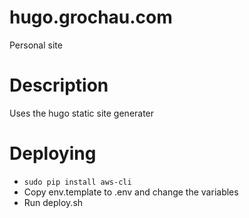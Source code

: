# hugo.grochau.com
Personal site

# Description
Uses the hugo static site generater

# Deploying
* `sudo pip install aws-cli`
* Copy env.template to .env and change the variables
* Run deploy.sh
